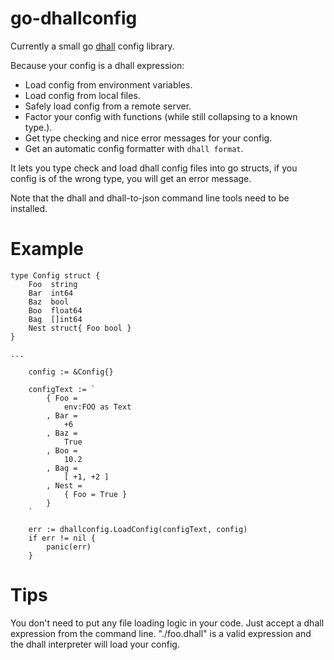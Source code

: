 # go-dhallconfig

Currently a small go [dhall](https://github.com/dhall-lang/dhall-lang) config library.

Because your config is a dhall expression:

- Load config from environment variables.
- Load config from local files.
- Safely load config from a remote server.
- Factor your config with functions (while still collapsing to a known type.).
- Get type checking and nice error messages for your config.
- Get an automatic config formatter with ```dhall format```.

It lets you type check and load dhall config files into go structs, if you config is of the wrong type, you
will get an error message.

Note that the dhall and dhall-to-json command line tools need to be installed.

# Example

```
type Config struct {
    Foo  string
    Bar  int64
    Baz  bool
    Boo  float64
    Bag  []int64
    Nest struct{ Foo bool }
}

...

    config := &Config{}

    configText := `
        { Foo =
            env:FOO as Text
        , Bar =
            +6
        , Baz =
            True
        , Boo =
            10.2
        , Bag =
            [ +1, +2 ]
        , Nest =
            { Foo = True }
        }
    `

    err := dhallconfig.LoadConfig(configText, config)
    if err != nil {
        panic(err)
    }
```

# Tips

You don't need to put any file loading logic in your code. Just accept a dhall expression from the command line.
"./foo.dhall" is a valid expression and the dhall interpreter will load your config.
